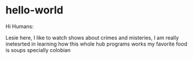 # hello-world

Hi Humans: 

Lesie here, I like to watch shows about crimes and misteries, I am really inetesrted in learning how this whole hub programs works 
my favorite food is soups specially colobian 
